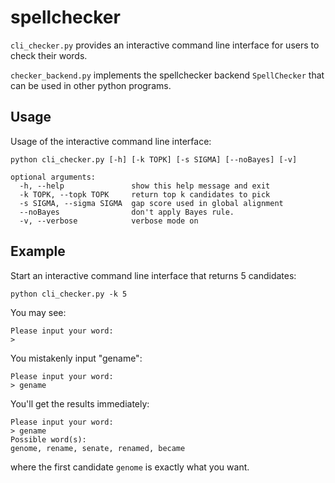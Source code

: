 # spellchecker

`cli_checker.py` provides an interactive command line interface for users to check their words.

`checker_backend.py` implements the spellchecker backend `SpellChecker` that can be used in other python programs.
## Usage

Usage of the interactive command line interface:

```
python cli_checker.py [-h] [-k TOPK] [-s SIGMA] [--noBayes] [-v]

optional arguments:
  -h, --help               show this help message and exit
  -k TOPK, --topk TOPK     return top k candidates to pick
  -s SIGMA, --sigma SIGMA  gap score used in global alignment
  --noBayes                don't apply Bayes rule.
  -v, --verbose            verbose mode on
```

## Example

Start an interactive command line interface that returns 5 candidates:

```
python cli_checker.py -k 5
```

You may see:

```
Please input your word:
> 
```

You mistakenly input "gename":

```
Please input your word:
> gename
```

You'll get the results immediately:

```
Please input your word:
> gename
Possible word(s):
genome, rename, senate, renamed, became
```

where the first candidate `genome` is exactly what you want.

